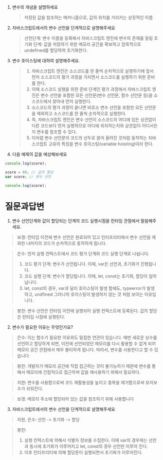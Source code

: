 1. 변수의 개념을 설명하세요

   > 저장된 값을 참조하는 메커니즘으로, 값의 위치를 가리키는 상징적인 이름

2. 자바스크립트에서의 변수 선언을 단계적으로 설명해주세요

   > 선언단계: 변수 이름을 등록해서 자바스크립트 엔진에 변수의 존재를 알림
   > 초기화 단계: 값을 저장하기 위한 메모리 공간을 확보하고 암묵적으로 undefined를 할당하여 초기화한다.

3. 변수 호이스팅에 대하여 설명해주세요.

   > 1. 자바스크립트 엔진은 소스코드를 한 줄씩 순차적으로 실행하기에 앞서 먼저 소스코드의 평가 과정을 거치면서 소스코드를 실행하기 위한 준비를 한다.
   > 2. 이때 소스코드 실행을 위한 준비 단계인 평가 과정에서 자바스크립트 엔진은 변수 선언을 포함한 모든 선언문(변수 선언문, 함수 선언문 등)을 소스코드에서 찾아내 먼저 실행한다.
   > 3. 소스코드의 평가 과정이 끝나면 비로소 변수 선언을 포함한 모든 선언문을 제외하고 소스코드를 한 줄씩 순차적으로 실행한다.
   > 4. 즉, 자바스크립트 엔진은 변수 선언이 소스코드의 어디에 있든 상관없이 다른 코드보다 먼저 실행하므로 어디에 위치하는지와 상관없이 어디서든지 변수를 참조할 수 있다.
   > 5. 이처럼 변수 선언문이 코드의 선두로 끌어 올려진 것처럼 동작하는 자바스크립트 고유의 특징을 변수 호이스팅(variable hoisting)이라 한다.

4. 다음 예제의 값을 예상해보세요

```js
console.log(score);

score = 80; // 값의 할당
var score; // 변수 선언

console.log(score);
```

# 질문과답변

1. 변수 선언단계와 값이 할당되는 단계의 코드 실행시점을 런타임 관점에서 말씀해주세요.

> 보경: 런타임 이전에 변수 선언은 완료되어 있고 인터프리터에서 변수 선언을 제외한 나머지의 코드가 순차적으로 동작하게 됩니다.

> 은수: 먼저 실행 컨텍스트에서 코드 평가 단계와 코드 실행 단계로 나뉩니다.
>
> 1. 코드 평가 단계: 변수가 선언됩니다. 이때, var은 선언과, 초기화가 진행됩니다.
> 2. 코드 실행 단계: 변수가 할당됩니다. 이때, let, const는 초기화, 할당이 일어납니다.
> 3. let, const의 경우, var과 달리 호이스팅이 발생 함에도, typeerror가 발생하고, undfined
>    그러니까 호이스팅이 발생하지 않는 것 처럼 보이는
>    이유입니다.

> 봉찬: 변수 선언은 런타임 이전에 실행되어 실행 컨텍스트에 등록된다. 값의 할당은 런타임 시점에 실행된다.

2. 변수가 필요한 이유는 무엇인가요?

> 은수: 이는 함수가 필요한 이유와도 밀접한 연관이 있습니다.
> 매번 새로운 상수를 선언하고 할당하게 되면, 이전에 선언되었던 메모리를 다시 활용할 수 없게 되어 메모리 공간 관점에서 매우 불리하게 됩니다.
> 따라서, 변수를 사용한다고 할 수 있습니다

> 봉찬: 개발자가 메모리 공간에 직접 접근하는 것이 불가능하기 때문에 변수를 통해서 메모리에 간접적으로 접근하며 값을 재사용하기 위해서 필요하다.

> 지원: 변수를 사용함으로써 코드 재활용성을 높이고 중복을 제거함으로써 유지보수가 쉬워진다.

> 보경: 메모리 주소에 할당되어 있는 값을 참조하기 위해 사용합니다

3. 자바스크립트에서의 변수 선언을 단계적으로 설명해주세요

> 지원, 은수: 선언 -> 초기화 -> 할당

> 봉찬:
>
> 1. 실행 컨텍스트에 의해서 식별자 정보를 수집한다. 이때 var의 경우에는 선언과 동시에 초기화가 이루어지고 let, const의 경우 선언만 이루어 진다.
> 2. 이후 인터프리터에 의해 할당문이 실행되면서 초기화가 이루어진다.
